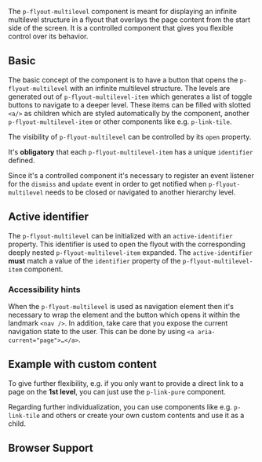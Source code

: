 <ComponentHeading name="Flyout Multilevel"></ComponentHeading>

The `p-flyout-multilevel` component is meant for displaying an infinite multilevel structure in a flyout that overlays
the page content from the start side of the screen. It is a controlled component that gives you flexible control over
its behavior.

<TableOfContents></TableOfContents>

## Basic

The basic concept of the component is to have a button that opens the `p-flyout-multilevel` with an infinite multilevel
structure. The levels are generated out of `p-flyout-multilevel-item` which generates a list of toggle buttons to
navigate to a deeper level. These items can be filled with slotted `<a/>` as children which are styled automatically by
the component, another `p-flyout-multilevel-item` or other components like e.g. `p-link-tile`.

The visibility of `p-flyout-multilevel` can be controlled by its `open` property.

It's **obligatory** that each `p-flyout-multilevel-item` has a unique `identifier` defined.

Since it's a controlled component it's necessary to register an event listener for the `dismiss` and `update` event in
order to get notified when `p-flyout-multilevel` needs to be closed or navigated to another hierarchy level.

<Playground :frameworkMarkup="codeExample" :markup="codeExample['vanilla-js']" :config="config"></Playground>

## Active identifier

The `p-flyout-multilevel` can be initialized with an `active-identifier` property. This identifier is used to open the
flyout with the corresponding deeply nested `p-flyout-multilevel-item` expanded. The `active-identifier` **must** match
a value of the `identifier` property of the `p-flyout-multilevel-item` component.

<Playground :frameworkMarkup="codeExampleActiveIdentifier" :markup="codeExampleActiveIdentifier['vanilla-js']" :config="config"></Playground>

### <A11yIcon></A11yIcon> Accessibility hints

When the `p-flyout-multilevel` is used as navigation element then it's necessary to wrap the element and the button
which opens it within the landmark `<nav />`. In addition, take care that you expose the current navigation state to the
user. This can be done by using `<a aria-current="page">…</a>`.

## Example with custom content

To give further flexibility, e.g. if you only want to provide a direct link to a page on the **1st level**, you can just
use the `p-link-pure` component.

Regarding further individualization, you can use components like e.g. `p-link-tile` and others or create your own custom
contents and use it as a child.

<Playground :frameworkMarkup="codeExampleCustomContent" :markup="codeExampleCustomContent['vanilla-js']" :config="config"></Playground>

## Browser Support

<BrowserSupport
  chrome="120"
  edge="120"
  safari="17.4"
  firefox="129"
  chromeForAndroid="120"
  safariForiOS="17.4" />

<script lang="ts">
import Vue from 'vue';
import Component from 'vue-class-component'; 
import { getFlyoutMultilevelCodeSamples } from "@porsche-design-system/shared"; 

@Component()
export default class Code extends Vue {
  config = { themeable: true };
  flyoutMultilevels = [];
  codeExample = getFlyoutMultilevelCodeSamples('default');
  codeExampleActiveIdentifier = getFlyoutMultilevelCodeSamples('example-active-identifier'); 
  codeExampleCustomContent = getFlyoutMultilevelCodeSamples('example-custom-content');
  
  mounted() {
    this.registerEvents();
  }

  updated() {
    /* event handling is registered again on every update since markup is changing and references are lost */
    this.registerEvents();
  }

  registerEvents() {
    this.flyoutMultilevels = document.querySelectorAll('.playground .demo p-flyout-multilevel');
    
    const buttonsOpen = document.querySelectorAll('.playground .demo > nav > p-button');
    buttonsOpen.forEach((btn, index) => btn.addEventListener('click', () => this.openFlyout(index)));
    
    this.flyoutMultilevels.forEach((flyout, index) => {
      flyout.addEventListener('dismiss', () => this.closeFlyout(index));
      flyout.addEventListener('update', (e) => {
        flyout.activeIdentifier = e.detail.activeIdentifier;
      });
    });
  }
    
  openFlyout(index: number): void {
    this.flyoutMultilevels[index].open = true;
  }

  closeFlyout(index: number): void {
    this.flyoutMultilevels[index].open = false;
  }
}
</script>
